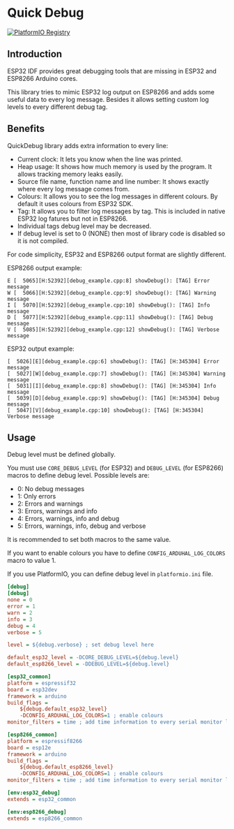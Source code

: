 # Quick Debug

[![PlatformIO Registry](https://badges.registry.platformio.org/packages/gmag11/library/QuickDebug.svg)](https://registry.platformio.org/libraries/gmag11/QuickDebug)

## Introduction
ESP32 IDF provides great debugging tools that are missing in ESP32 and ESP8266 Arduino cores.

This library tries to mimic ESP32 log output on ESP8266 and adds some useful data to every log message. Besides it allows setting custom log levels to every different debug tag.
## Benefits
QuickDebug library adds extra information to every line:

- Current clock: It lets you know when the line was printed.
- Heap usage: It shows how much memory is used by the program. It allows tracking memory leaks easily.
- Source file name, function name and line number: It shows exactly where every log message comes from.
- Colours: It allows you to see the log messages in different colours. By default it uses colours from ESP32 SDK.
- Tag: It allows you to filter log messages by tag. This is included in native ESP32 log fatures but not in ESP8266.
- Individual tags debug level may be decreased.
- If debug level is set to 0 (NONE) then most of library code is disabled so it is not compiled.

For code simplicity, ESP32 and ESP8266 output format are slightly different.

ESP8266 output example:
```
E [  5065][H:52392][debug_example.cpp:8] showDebug(): [TAG] Error message
W [  5066][H:52392][debug_example.cpp:9] showDebug(): [TAG] Warning message
I [  5070][H:52392][debug_example.cpp:10] showDebug(): [TAG] Info message
D [  5077][H:52392][debug_example.cpp:11] showDebug(): [TAG] Debug message
V [  5085][H:52392][debug_example.cpp:12] showDebug(): [TAG] Verbose message
```

ESP32 output example:
```
[  5026][E][debug_example.cpp:6] showDebug(): [TAG] [H:345304] Error message
[  5027][W][debug_example.cpp:7] showDebug(): [TAG] [H:345304] Warning message
[  5031][I][debug_example.cpp:8] showDebug(): [TAG] [H:345304] Info message
[  5039][D][debug_example.cpp:9] showDebug(): [TAG] [H:345304] Debug message
[  5047][V][debug_example.cpp:10] showDebug(): [TAG] [H:345304] Verbose message
```

## Usage

Debug level must be defined globally.

You must use `CORE_DEBUG_LEVEL` (for ESP32) and `DEBUG_LEVEL` (for ESP8266) macros to define debug level. Possible levels are:

- 0: No debug messages
- 1: Only errors
- 2: Errors and warnings
- 3: Errors, warnings and info
- 4: Errors, warnings, info and debug
- 5: Errors, warnings, info, debug and verbose

It is recommended to set both macros to the same value.

If you want to enable colours you have to define `CONFIG_ARDUHAL_LOG_COLORS` macro to value 1.

If you use PlatformIO, you can define debug level in `platformio.ini` file.

```ini
[debug]
[debug]
none = 0
error = 1
warn = 2
info = 3
debug = 4
verbose = 5

level = ${debug.verbose} ; set debug level here

default_esp32_level = -DCORE_DEBUG_LEVEL=${debug.level}
default_esp8266_level = -DDEBUG_LEVEL=${debug.level}

[esp32_common]
platform = espressif32
board = esp32dev
framework = arduino
build_flags =
    ${debug.default_esp32_level}
    -DCONFIG_ARDUHAL_LOG_COLORS=1 ; enable colours
monitor_filters = time ; add time information to every serial monitor line

[esp8266_common]
platform = espressif8266
board = esp12e
framework = arduino
build_flags =
    ${debug.default_esp8266_level}
    -DCONFIG_ARDUHAL_LOG_COLORS=1 ; enable colours
monitor_filters = time ; add time information to every serial monitor line

[env:esp32_debug]
extends = esp32_common

[env:esp8266_debug]
extends = esp8266_common
```

